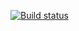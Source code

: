 [![Build status](https://ci.appveyor.com/api/projects/status/0chtf2fpg1txmst2?svg=true)](https://ci.appveyor.com/project/Irina51479/patterns-testmode)
